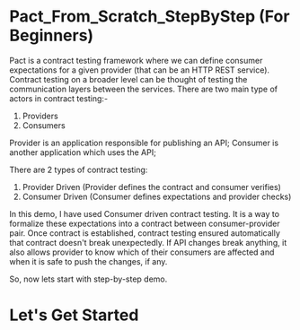 # Pact_From_Scratch_StepByStep (For Beginners)

Pact is a contract testing framework where we can define consumer expectations for a given provider 
(that can be an HTTP REST service). Contract testing on a broader level can be thought of testing
the communication layers between the services. 
There are two main type of actors in contract testing:-
1. Providers
2. Consumers

Provider is an application responsible for publishing an API;
Consumer is another application which uses the API;

There are 2 types of contract testing:
1. Provider Driven (Provider defines the contract and consumer verifies)
2. Consumer Driven (Consumer defines expectations and provider checks)

In this demo, I have used Consumer driven contract testing.
It is a way to formalize these expectations into a contract between consumer-provider pair. 
Once contract is established, contract testing ensured automatically that contract doesn't break unexpectedly.
If API changes break anything, it also allows provider to know which of their consumers are affected and when 
it is safe to push the changes, if any.

So, now lets start with step-by-step demo.

# Let's Get Started


